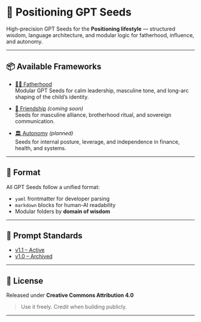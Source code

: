 # 🧠 Positioning GPT Seeds

High-precision GPT Seeds for the **Positioning lifestyle** — structured wisdom, language architecture, and modular logic for fatherhood, influence, and autonomy.

---

## 📦 Available Frameworks

- [🧔‍♂️ Fatherhood](./fatherhood/)  
  Modular GPT Seeds for calm leadership, masculine tone, and long-arc shaping of the child’s identity.

- [🤝 Friendship](./friendship/) *(coming soon)*  
  Seeds for masculine alliance, brotherhood ritual, and sovereign communication.

- [🏛️ Autonomy](./autonomy/) *(planned)*  
  Seeds for internal posture, leverage, and independence in finance, health, and systems.

---

## 📐 Format

All GPT Seeds follow a unified format:
- `yaml` frontmatter for developer parsing  
- `markdown` blocks for human-AI readability  
- Modular folders by **domain of wisdom**

---

## 🧩 Prompt Standards

- [v1.1 – Active](./POSITIONING_GPT_SEED_PROMPT_v1.1.md)  
- [v1.0 – Archived](./POSITIONING_GPT_SEED_PROMPT.md)

---

## 🪪 License

Released under **Creative Commons Attribution 4.0**  
> Use it freely. Credit when building publicly.

---
